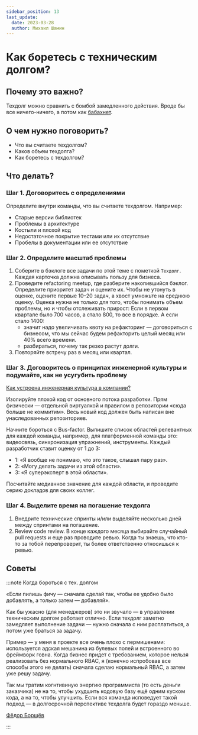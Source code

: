 ```yaml
---
sidebar_position: 13
last_update:
  date: 2023-03-28
  author: Михаил Шамин
---
```

# Как боретесь с техническим долгом?

## Почему это важно? 
Техдолг можно сравнить с бомбой замедленного действия. Вроде бы все ничего-ничего, а потом как [бабахнет](https://doka.guide/tools/technical-debt/#k-chemu-privodit-neoplachennyy-teh.-dolg).

## О чем нужно поговорить? 
- Что вы считаете техдолгом?
- Каков объем техдолга?
- Как боретесь с техдолгом?

## Что делать?
### Шаг 1. Договоритесь с определениями
Определите внутри команды, что вы считаете техдолгом. Например:
- Старые версии библиотек
- Проблемы в архитектуре
- Костыли и плохой код
- Недостаточное покрытие тестами или их отсутствие
- Пробелы в документации или ее отсутствие

### Шаг 2. Определите масштаб проблемы
1. Соберите в бэклоге все задачи по этой теме с пометкой `Техдолг`. Каждая карточка должна описывать пользу для бизнеса. 
2. Проведите refactoring meetup, где разберите накопившийся бэклог. Определите приоритет задач и оцените их. Чтобы не утонуть в оценке, оцените первые 10–20 задач, а хвост умножьте на среднюю оценку. Оценка нужна не только для того, чтобы понимать объем проблемы, но и чтобы отслеживать прирост: Если в первом квартале было 700 часов, а стало 800, то все в порядке. А если стало 1400:
   - значит надо увеличивать квоту на рефакторинг — договориться с бизнесом, что мы сейчас будем рефакторить целый месяц или 40% всего времени.
   - разбираться, почему так резко растут долги.
1. Повторяйте встречу раз в месяц или квартал.

### Шаг 3. Договоритесь о принципах инженерной культуры и подумайте, как не усугубить проблему
[Как устроена инженерная культура в компании?](culture.md)

Изолируйте плохой код от основного потока разработки. Прям физически — отдельной виртуалкой и правилом в репозитории «сюда больше не коммитим». Весь новый код должен быть написан вне унаследованных репозиториев.

Начните бороться с Bus-factor. Выпишите список областей релевантных для каждой команды, например, для платформенной команды это: видеосвязь, синхронизация упражнений, инструменты. Каждый разработчик ставит оценку от 1 до 3:
- 1: «Я вообще не понимаю, что это такое, слышал пару раз».
- 2: «Могу делать задачи из этой области».
- 3: «Я суперэксперт в этой области».

Посчитайте медианное значение для каждой области, и проведите серию докладов для своих коллег.

### Шаг 4. Выделите время на погашение техдолга
1. Внедрите технические спринты и/или выделяйте несколько дней между спринтами на погашение.
2. Review code review. В конце каждого месяца выбирайте случайный pull requests и еще раз проводите ревью. Когда ты знаешь, что кто-то за тобой перепроверит, ты более ответственно относишься к ревью.


## Советы 

:::note Когда бороться с тех. долгом

«Если пилишь фичу — сначала сделай так, чтобы ее удобно было добавлять, а только затем — добавляй».

Как бы ужасно (для менеджеров) это ни звучало — в управлении техническим долгом работает отлично. Если техдолг заметно замедляет выполнение задачи — нужно сначала с ним расплатиться, а потом уже браться за задачу.

Пример — у меня в проекте все очень плохо с пермишенами: используется адская мешанина из булевых полей и встроенного во фреймворк говна. Когда бизнес придет с требованием, которое нельзя реализовать без нормального RBAC, я (конечно испробовав все способы этого не делать) сначала сделаю нормальный RBAC, а затем уже решу задачу.

Так мы тратим когнтивиную энергию программиста (то есть деньги заказчика) не на то, чтобы ухудшить кодовую базу ещё одним куском кода, а на то, чтобы улучшить. Если вся команда исповедует такой подход — в долгосрочной перспективе техдолга будет гораздо меньше.

[Фёдор Борщёв](https://t.me/pmdaily/820) 

:::